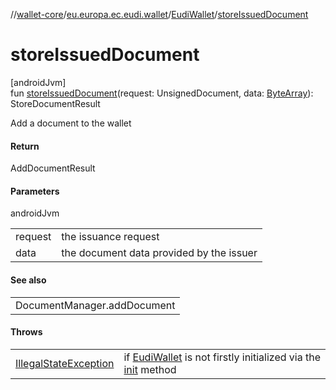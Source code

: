 //[wallet-core](../../../index.md)/[eu.europa.ec.eudi.wallet](../index.md)/[EudiWallet](index.md)/[storeIssuedDocument](store-issued-document.md)

# storeIssuedDocument

[androidJvm]\
fun [storeIssuedDocument](store-issued-document.md)(request: UnsignedDocument,
data: [ByteArray](https://kotlinlang.org/api/latest/jvm/stdlib/kotlin/-byte-array/index.html)): StoreDocumentResult

Add a document to the wallet

#### Return

AddDocumentResult

#### Parameters

androidJvm

|         |                                          |
|---------|------------------------------------------|
| request | the issuance request                     |
| data    | the document data provided by the issuer |

#### See also

|                             |
|-----------------------------|
| DocumentManager.addDocument |

#### Throws

|                                                                                                                  |                                                                                     |
|------------------------------------------------------------------------------------------------------------------|-------------------------------------------------------------------------------------|
| [IllegalStateException](https://kotlinlang.org/api/latest/jvm/stdlib/kotlin/-illegal-state-exception/index.html) | if [EudiWallet](index.md) is not firstly initialized via the [init](init.md) method |
